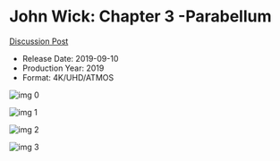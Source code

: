 # John Wick: Chapter 3 -Parabellum

[Discussion Post](https://www.avsforum.com/threads/bass-eq-for-filtered-movies.2995212/post-58419548)

* Release Date: 2019-09-10
* Production Year: 2019
* Format: 4K/UHD/ATMOS

![img 0](https://i.imgur.com/1cjfatH.jpg)

![img 1](https://i.imgur.com/XCWK2kJ.png)

![img 2](https://i.imgur.com/b1DYDpF.jpg)

![img 3](https://i.imgur.com/JyHpCgF.jpg)

